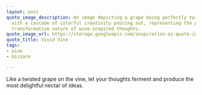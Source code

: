 ```yaml
---
layout: post
quote_image_description: An image depicting a grape being perfectly twisted and squeezed,
  with a cascade of colorful creativity pouring out, representing the powerful and
  transformative nature of wine-inspired thoughts.
quote_image_url: https://storage.googleapis.com/inspiration-ai-quote-images/2023-10-18.jpg
quote_title: Vivid Vine
tags:
- wine
- bizzare

---
```


Like a twisted grape on the vine, let your thoughts ferment and produce the most delightful nectar of ideas.